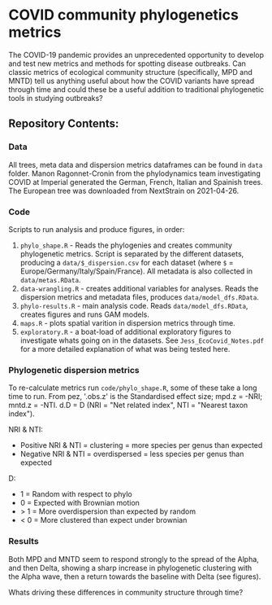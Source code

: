 #  COVID community phylogenetics metrics

The COVID-19 pandemic provides an unprecedented opportunity to develop and test new metrics and methods for spotting disease outbreaks. Can classic metrics of ecological community structure (specifically, MPD and MNTD) tell us anything useful about how the COVID variants have spread through time and could these be a useful addition to traditional phylogenetic tools in studying outbreaks? 

## Repository Contents:

### Data 
All trees, meta data and dispersion metrics dataframes can be found in `data` 
folder. Manon Ragonnet-Cronin from the phylodynamics team investigating COVID
at Imperial generated the German, French, Italian and Spainish trees. The European tree was downloaded from NextStrain on 2021-04-26.

### Code

Scripts to run analysis and produce figures, in order:

 1. `phylo_shape.R` - Reads the phylogenies and creates community phylogenetic metrics. Script is separated by the different datasets, producing a `data/$_dispersion.csv` for each dataset (where `$` = Europe/Germany/Italy/Spain/France). All metadata is also collected in `data/metas.RData`.
 2. `data-wrangling.R` - creates additional variables for analyses. Reads the dispersion metrics and metadata files, produces `data/model_dfs.RData`.
 3. `phylo-results.R` - main analysis code. Reads `data/model_dfs.RData`, creates figures and runs GAM models.
 4. `maps.R` - plots spatial varition in dispersion metrics through time.
 5. `exploratory.R` - a boat-load of additional exploratory figures to investigate whats going on in the datasets. See `Jess_EcoCovid_Notes.pdf` for a more detailed explanation of what was being tested here.

### Phylogenetic dispersion metrics 
To re-calculate metrics run `code/phylo_shape.R`, some of these take a long time 
to run. From pez, '.obs.z' is the Standardised effect size; mpd.z = -NRI; mntd.z = -NTI. d.D = D
(NRI = "Net related index", NTI = "Nearest taxon index").

NRI & NTI:
 * Positive NRI & NTI = clustering = more species per genus than expected 
 * Negative NRI & NTI = overdispersed = less species per genus than expected 

D: 
 * 1 = Random with respect to phylo
 * 0 = Expected with Brownian motion
 * &gt; 1 = More overdispersion than expected by random
 * &lt; 0 = More clustered than expect under brownian


### Results

Both MPD and MNTD seem to respond strongly to the spread of the Alpha, and then Delta, showing a sharp increase in phylogenetic clustering with the Alpha wave, then a return towards the baseline with Delta (see figures).

Whats driving these differences in community structure through time?
